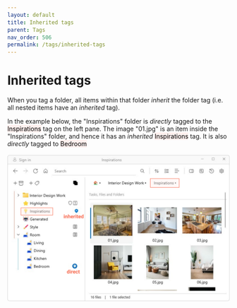 ```yaml
---
layout: default
title: Inherited tags
parent: Tags
nav_order: 506
permalink: /tags/inherited-tags
---
```


# Inherited tags

When you tag a folder, all items within that folder *inherit* the folder tag (i.e. all nested items have an *inherited* tag). 

In the example below, the "Inspirations" folder is *directly* tagged to the <mark style="background-color: #FFF0EE">Inspirations</mark> tag on the left pane. The image "01.jpg" is an item inside the "Inspirations" folder, and hence it has an *inherited* <mark style="background-color: #FFF0EE">Inspirations</mark> tag. It is also *directly* tagged to <mark style="background-color: #FFF0EE">Bedroom</mark><br/><br/>![Inherited tags](../img/v1.4.0-SVG-Inherited-Tags.svg)